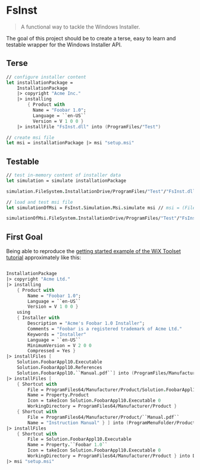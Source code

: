 # FsInst
> A functional way to tackle the Windows Installer.

The goal of this project should be to create a terse, easy to learn and testable wrapper for the Windows Installer API.

## Terse
```fsharp
// configure installer content
let installationPackage =
    InstallationPackage
    |> copyright "Acme Inc."
    |> installing
        { Product with
          Name = "Foobar 1.0";
          Language = ``en-US``
          Version = V 1 0 0 }
    |> installFile "FsInst.dll" into (ProgramFiles/"Test")

// create msi file
let msi = installationPackage |> msi "setup.msi"
```

## Testable
```fsharp
// test in-memory content of installer data
let simulation = simulate installationPackage

simulation.FileSystem.InstallationDrive/ProgramFiles/"Test"/"FsInst.dll" |> should equal (InstalledFile("FsInst.dll"))

// load and test msi file
let simulationOfMsi = FsInst.Simulation.Msi.simulate msi // msi = (FileInfo("setup.msi"))

simulationOfMsi.FileSystem.InstallationDrive/ProgramFiles/"Test"/"FsInst.dll" |> should equal (InstalledFile("FsInst.dll"))
```

## First Goal
Being able to reproduce the [getting started example of the WiX Toolset tutorial](https://www.firegiant.com/wix/tutorial/getting-started/) approximately like this:
```fsharp

InstallationPackage
|> copyright "Acme Ltd."
|> installing
    { Product with
        Name = "Foobar 1.0";
        Language = ``en-US``
        Version = V 1 0 0 }
    using
    { Installer with
        Description = "Acme's Foobar 1.0 Installer";
        Comments = "Foobar is a registered trademark of Acme Ltd."
        Keywords = "Installer"
        Language = ``en-US``
        MinimumVersion = V 2 0 0
        Compressed = Yes }
|> installFiles [
    Solution.FoobarAppl10.Executable
    Solution.FoobarAppl10.References
    Solution.FoobarAppl10.``Manual.pdf``] into (ProgramFiles/Manufacturer/Product)
|> installFiles [
    { Shortcut with
        File = ProgramFiles64/Manufacturer/Product/Solution.FoobarAppl10.Executable.Filename
        Name = Property.Product
        Icon = takeIcon Solution.FoobarAppl10.Executable 0
        WorkingDirectory = ProgramFiles64/Manufacturer/Product }
    { Shortcut with
        File = ProgramFiles64/Manufacturer/Product/``Manual.pdf``
        Name = "Instruction Manual" } ] into (ProgramMenuFolder/Product)
|> installFiles
    { Shortcut with
        File = Solution.FoobarAppl10.Executable
        Name = Property.``Foobar 1.0``
        Icon = takeIcon Solution.FoobarAppl10.Executable 0
        WorkingDirectory = ProgramFiles64/Manufacturer/Product } into DesktopFolder
|> msi "setup.msi"
```
